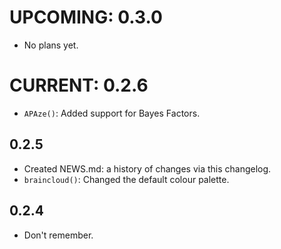 # UPCOMING: 0.3.0
- No plans yet.

# CURRENT: 0.2.6
- `APAze()`: Added support for Bayes Factors.

## 0.2.5
- Created NEWS.md: a history of changes via this changelog.
- `braincloud()`: Changed the default colour palette.

## 0.2.4

- Don't remember.
